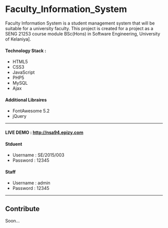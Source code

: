 # Faculty_Information_System
Faculty Information System is a student management system that will be suitable for a university faculty. This project is created for a project as a SENG 21253 course module BSc(Hons) in Software Engineering, University of Kelaniya].

#### Technology Stack :
  - HTML5
  - CSS3
  - JavaScript
  - PHP5
  - MySQL
  - Ajax
  
#### Additional Libraires
  - FontAwesome 5.2
  - jQuery
  
<hr>

#### LIVE DEMO : http://nsa94.epizy.com


#### Stduent
- Username : SE/2015/003
- Password : 12345

#### Staff
- Username : admin
- Password : 12345

<hr>

## Contribute

Soon...
